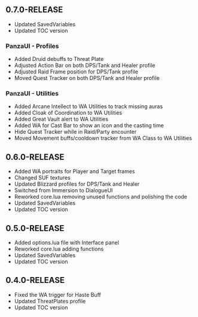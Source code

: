 ## 0.7.0-RELEASE

* Updated SavedVariables
* Updated TOC version

### PanzaUI - Profiles
* Added Druid debuffs to Threat Plate
* Adjusted Action Bar on both DPS/Tank and Healer profile
* Adjusted Raid Frame position for DPS/Tank profile
* Moved Quest Tracker on both DPS/Tank and Healer profile

### PanzaUI - Utilities
* Added Arcane Intellect to WA Utilities to track missing auras
* Added Cloak of Coordination to WA Utilities
* Added Great Vault alert to WA Utilities
* Added WA for Cast Bar to show an icon and the casting time
* Hide Quest Tracker while in Raid/Party encounter
* Moved Movement buffs/cooldown tracker from WA Class to WA Utilities

## 0.6.0-RELEASE

* Added WA portraits for Player and Target frames
* Changed SUF textures
* Updated Blizzard profiles for DPS/Tank and Healer
* Switched from Immersion to DialogueUI
* Reworked core.lua removing unused functions and polishing the code
* Updated SavedVariables
* Updated TOC version

## 0.5.0-RELEASE

* Added options.lua file with Interface panel
* Reworked core.lua adding functions
* Updated SavedVariables
* Updated TOC version

## 0.4.0-RELEASE

* Fixed the WA trigger for Haste Buff
* Updated ThreatPlates profile
* Updated TOC version
